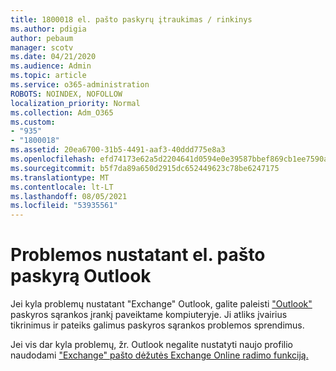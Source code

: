 ```yaml
---
title: 1800018 el. pašto paskyrų įtraukimas / rinkinys
ms.author: pdigia
author: pebaum
manager: scotv
ms.date: 04/21/2020
ms.audience: Admin
ms.topic: article
ms.service: o365-administration
ROBOTS: NOINDEX, NOFOLLOW
localization_priority: Normal
ms.collection: Adm_O365
ms.custom:
- "935"
- "1800018"
ms.assetid: 20ea6700-31b5-4491-aaf3-40ddd775e8a3
ms.openlocfilehash: efd74173e62a5d2204641d0594e0e39587bbef869cb1ee7590a3db824a705bd2
ms.sourcegitcommit: b5f7da89a650d2915dc652449623c78be6247175
ms.translationtype: MT
ms.contentlocale: lt-LT
ms.lasthandoff: 08/05/2021
ms.locfileid: "53935561"
---
```

# <a name="problems-setting-up-an-email-account-in-outlook"></a>Problemos nustatant el. pašto paskyrą Outlook

Jei kyla problemų nustatant "Exchange" Outlook, galite paleisti ["Outlook"](https://aka.ms/SaRA-OutlookSetupProfile) paskyros sąrankos įrankį paveiktame kompiuteryje. Ji atliks įvairius tikrinimus ir pateiks galimus paskyros sąrankos problemos sprendimus.
  
Jei vis dar kyla problemų, žr. Outlook negalite nustatyti naujo profilio naudodami ["Exchange" pašto dėžutės Exchange Online radimo funkciją.](https://docs.microsoft.com/exchange/troubleshoot/outlook-profiles/cannot-set-up-profile-autodiscover)
  